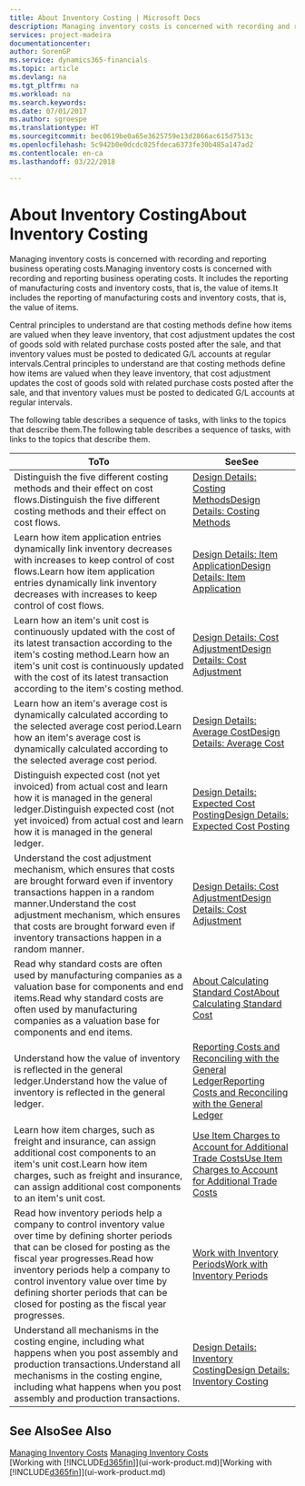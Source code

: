 ```yaml
---
title: About Inventory Costing | Microsoft Docs
description: Managing inventory costs is concerned with recording and reporting business operating costs. It includes the reporting of manufacturing costs and inventory costs, that is, the value of items.
services: project-madeira
documentationcenter: 
author: SorenGP
ms.service: dynamics365-financials
ms.topic: article
ms.devlang: na
ms.tgt_pltfrm: na
ms.workload: na
ms.search.keywords: 
ms.date: 07/01/2017
ms.author: sgroespe
ms.translationtype: HT
ms.sourcegitcommit: bec0619be0a65e3625759e13d2866ac615d7513c
ms.openlocfilehash: 5c942b0e0dcdc025fdeca6373fe30b485a147ad2
ms.contentlocale: en-ca
ms.lasthandoff: 03/22/2018

---
```

# <a name="about-inventory-costing"></a><span data-ttu-id="546d9-104">About Inventory Costing</span><span class="sxs-lookup"><span data-stu-id="546d9-104">About Inventory Costing</span></span>
<span data-ttu-id="546d9-105">Managing inventory costs is concerned with recording and reporting business operating costs.</span><span class="sxs-lookup"><span data-stu-id="546d9-105">Managing inventory costs is concerned with recording and reporting business operating costs.</span></span> <span data-ttu-id="546d9-106">It includes the reporting of manufacturing costs and inventory costs, that is, the value of items.</span><span class="sxs-lookup"><span data-stu-id="546d9-106">It includes the reporting of manufacturing costs and inventory costs, that is, the value of items.</span></span>  

 <span data-ttu-id="546d9-107">Central principles to understand are that costing methods define how items are valued when they leave inventory, that cost adjustment updates the cost of goods sold with related purchase costs posted after the sale, and that inventory values must be posted to dedicated G/L accounts at regular intervals.</span><span class="sxs-lookup"><span data-stu-id="546d9-107">Central principles to understand are that costing methods define how items are valued when they leave inventory, that cost adjustment updates the cost of goods sold with related purchase costs posted after the sale, and that inventory values must be posted to dedicated G/L accounts at regular intervals.</span></span>  

 <span data-ttu-id="546d9-108">The following table describes a sequence of tasks, with links to the topics that describe them.</span><span class="sxs-lookup"><span data-stu-id="546d9-108">The following table describes a sequence of tasks, with links to the topics that describe them.</span></span>   

|<span data-ttu-id="546d9-109">**To**</span><span class="sxs-lookup"><span data-stu-id="546d9-109">**To**</span></span>|<span data-ttu-id="546d9-110">**See**</span><span class="sxs-lookup"><span data-stu-id="546d9-110">**See**</span></span>|  
|------------|-------------|  
|<span data-ttu-id="546d9-111">Distinguish the five different costing methods and their effect on cost flows.</span><span class="sxs-lookup"><span data-stu-id="546d9-111">Distinguish the five different costing methods and their effect on cost flows.</span></span>|[<span data-ttu-id="546d9-112">Design Details: Costing Methods</span><span class="sxs-lookup"><span data-stu-id="546d9-112">Design Details: Costing Methods</span></span>](design-details-costing-methods.md)|  
|<span data-ttu-id="546d9-113">Learn how item application entries dynamically link inventory decreases with increases to keep control of cost flows.</span><span class="sxs-lookup"><span data-stu-id="546d9-113">Learn how item application entries dynamically link inventory decreases with increases to keep control of cost flows.</span></span>|[<span data-ttu-id="546d9-114">Design Details: Item Application</span><span class="sxs-lookup"><span data-stu-id="546d9-114">Design Details: Item Application</span></span>](design-details-item-application.md)|  
|<span data-ttu-id="546d9-115">Learn how an item's unit cost is continuously updated with the cost of its latest transaction according to the item's costing method.</span><span class="sxs-lookup"><span data-stu-id="546d9-115">Learn how an item's unit cost is continuously updated with the cost of its latest transaction according to the item's costing method.</span></span>|[<span data-ttu-id="546d9-116">Design Details: Cost Adjustment</span><span class="sxs-lookup"><span data-stu-id="546d9-116">Design Details: Cost Adjustment</span></span>](design-details-cost-adjustment.md)|  
|<span data-ttu-id="546d9-117">Learn how an item's average cost is dynamically calculated according to the selected average cost period.</span><span class="sxs-lookup"><span data-stu-id="546d9-117">Learn how an item's average cost is dynamically calculated according to the selected average cost period.</span></span>|[<span data-ttu-id="546d9-118">Design Details: Average Cost</span><span class="sxs-lookup"><span data-stu-id="546d9-118">Design Details: Average Cost</span></span>](design-details-average-cost.md)|  
|<span data-ttu-id="546d9-119">Distinguish expected cost (not yet invoiced) from actual cost and learn how it is managed in the general ledger.</span><span class="sxs-lookup"><span data-stu-id="546d9-119">Distinguish expected cost (not yet invoiced) from actual cost and learn how it is managed in the general ledger.</span></span>|[<span data-ttu-id="546d9-120">Design Details: Expected Cost Posting</span><span class="sxs-lookup"><span data-stu-id="546d9-120">Design Details: Expected Cost Posting</span></span>](design-details-expected-cost-posting.md)|  
|<span data-ttu-id="546d9-121">Understand the cost adjustment mechanism, which ensures that costs are brought forward even if inventory transactions happen in a random manner.</span><span class="sxs-lookup"><span data-stu-id="546d9-121">Understand the cost adjustment mechanism, which ensures that costs are brought forward even if inventory transactions happen in a random manner.</span></span>|[<span data-ttu-id="546d9-122">Design Details: Cost Adjustment</span><span class="sxs-lookup"><span data-stu-id="546d9-122">Design Details: Cost Adjustment</span></span>](design-details-cost-adjustment.md)|  
|<span data-ttu-id="546d9-123">Read why standard costs are often used by manufacturing companies as a valuation base for components and end items.</span><span class="sxs-lookup"><span data-stu-id="546d9-123">Read why standard costs are often used by manufacturing companies as a valuation base for components and end items.</span></span>|[<span data-ttu-id="546d9-124">About Calculating Standard Cost</span><span class="sxs-lookup"><span data-stu-id="546d9-124">About Calculating Standard Cost</span></span>](finance-about-calculating-standard-cost.md)|  
|<span data-ttu-id="546d9-125">Understand how the value of inventory is reflected in the general ledger.</span><span class="sxs-lookup"><span data-stu-id="546d9-125">Understand how the value of inventory is reflected in the general ledger.</span></span>|[<span data-ttu-id="546d9-126">Reporting Costs and Reconciling with the General Ledger</span><span class="sxs-lookup"><span data-stu-id="546d9-126">Reporting Costs and Reconciling with the General Ledger</span></span>](finance-report-costs-and-reconcile-with-the-general-ledger.md)|  
|<span data-ttu-id="546d9-127">Learn how item charges, such as freight and insurance, can assign additional cost components to an item's unit cost.</span><span class="sxs-lookup"><span data-stu-id="546d9-127">Learn how item charges, such as freight and insurance, can assign additional cost components to an item's unit cost.</span></span>|[<span data-ttu-id="546d9-128">Use Item Charges to Account for Additional Trade Costs</span><span class="sxs-lookup"><span data-stu-id="546d9-128">Use Item Charges to Account for Additional Trade Costs</span></span>](payables-how-assign-item-charges.md)|  
|<span data-ttu-id="546d9-129">Read how inventory periods help a company to control inventory value over time by defining shorter periods that can be closed for posting as the fiscal year progresses.</span><span class="sxs-lookup"><span data-stu-id="546d9-129">Read how inventory periods help a company to control inventory value over time by defining shorter periods that can be closed for posting as the fiscal year progresses.</span></span>|[<span data-ttu-id="546d9-130">Work with Inventory Periods</span><span class="sxs-lookup"><span data-stu-id="546d9-130">Work with Inventory Periods</span></span>](finance-how-to-work-with-inventory-periods.md)|  
|<span data-ttu-id="546d9-131">Understand all mechanisms in the costing engine, including what happens when you post assembly and production transactions.</span><span class="sxs-lookup"><span data-stu-id="546d9-131">Understand all mechanisms in the costing engine, including what happens when you post assembly and production transactions.</span></span>|[<span data-ttu-id="546d9-132">Design Details: Inventory Costing</span><span class="sxs-lookup"><span data-stu-id="546d9-132">Design Details: Inventory Costing</span></span>](design-details-inventory-costing.md)|

## <a name="see-also"></a><span data-ttu-id="546d9-133">See Also</span><span class="sxs-lookup"><span data-stu-id="546d9-133">See Also</span></span>
<span data-ttu-id="546d9-134">[Managing Inventory Costs](finance-manage-inventory-costs.md)  </span><span class="sxs-lookup"><span data-stu-id="546d9-134">[Managing Inventory Costs](finance-manage-inventory-costs.md)  </span></span>  
<span data-ttu-id="546d9-135">[Working with [!INCLUDE[d365fin](includes/d365fin_md.md)]](ui-work-product.md)</span><span class="sxs-lookup"><span data-stu-id="546d9-135">[Working with [!INCLUDE[d365fin](includes/d365fin_md.md)]](ui-work-product.md)</span></span>

